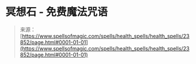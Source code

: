 <!--yml

category: 未分类

date: 2024-06-12 19:09:18

-->

# 冥想石 - 免费魔法咒语

> 来源：[https://www.spellsofmagic.com/spells/health_spells/health_spells/23852/page.html#0001-01-01](https://www.spellsofmagic.com/spells/health_spells/health_spells/23852/page.html#0001-01-01)
